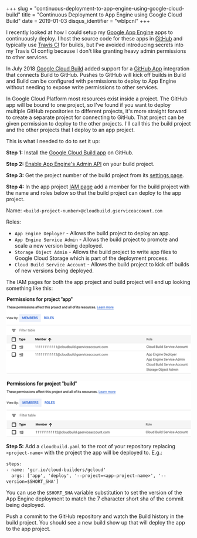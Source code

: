 +++
slug = "continuous-deployment-to-app-engine-using-google-cloud-build"
title = "Continuous Deployment to App Engine using Google Cloud Build"
date = 2019-01-03
disqus_identifier = "wblpcnl"
+++

I recently looked at how I could setup my [Google App Engine](https://cloud.google.com/appengine/) apps to continuously deploy. I host the source code for these apps in [GitHub](https://github.com) and typically use [Travis CI](https://travis-ci.com) for builds, but I've avoided introducing secrets into my Travis CI config because I don't like granting heavy admin permissions to other services.

In July 2018 [Google Cloud Build](https://cloud.google.com/cloud-build/) added support for a [GitHub App](https://github.com/apps/google-cloud-build) integration that connects Build to GitHub. Pushes to GitHub will kick off builds in Build and Build can be configured with permissions to deploy to App Engine without needing to expose write permissions to other services.

In Google Cloud Platform most resources exist inside a project. The GitHub app will be bound to one project, so I've found if you want to deploy multiple GitHub repositories to different projects, it's more straight forward to create a separate project for connecting to GitHub. That project can be given permission to deploy to the other projects. I'll call this the build project and the other projects that I deploy to an app project.

This is what I needed to do to set it up:

**Step 1:** Install the [Google Cloud Build app](https://github.com/apps/google-cloud-build) on GitHub.

**Step 2:** [Enable App Engine's Admin API](https://console.cloud.google.com/apis/library/appengine.googleapis.com?q=app%20engine) on your build project.

**Step 3:** Get the project number of the build project from its [settings page](https://console.cloud.google.com/iam-admin/settings).

**Step 4:** In the app project [IAM page](https://console.cloud.google.com/iam-admin/iam) add a member for the build project with the name and roles below so that the build project can deploy to the app project.

Name: `<build-project-number>@cloudbuild.gserviceaccount.com`

Roles:

 - `App Engine Deployer` - Allows the build project to deploy an app.
 - `App Engine Service Admin` - Allows the build project to promote and scale a new version being deployed.
 - `Storage Object Admin` - Allows the build project to write app files to Google Cloud Storage which is part of the deployment process.
 - `Cloud Build Service Account` - Allows the build project to kick off builds of new versions being deployed.
 
The IAM pages for both the app project and build project will end up looking something like this:  

![](screenshot-1.png)

![](screenshot-2.png)

**Step 5:** Add a `cloudbuild.yaml` to the root of your repository replacing `<project-name>` with the project the app will be deployed to. E.g.:

```
steps:
- name: 'gcr.io/cloud-builders/gcloud'
  args: ['app', 'deploy', '--project=<app-project-name>', '--version=$SHORT_SHA']
```

You can use the `$SHORT_SHA` variable substitution to set the version of the App Engine deployment to match the 7 character short sha of the commit being deployed.

Push a commit to the GitHub repository and watch the Build history in the build project. You should see a new build show up that will deploy the app to the app project.
